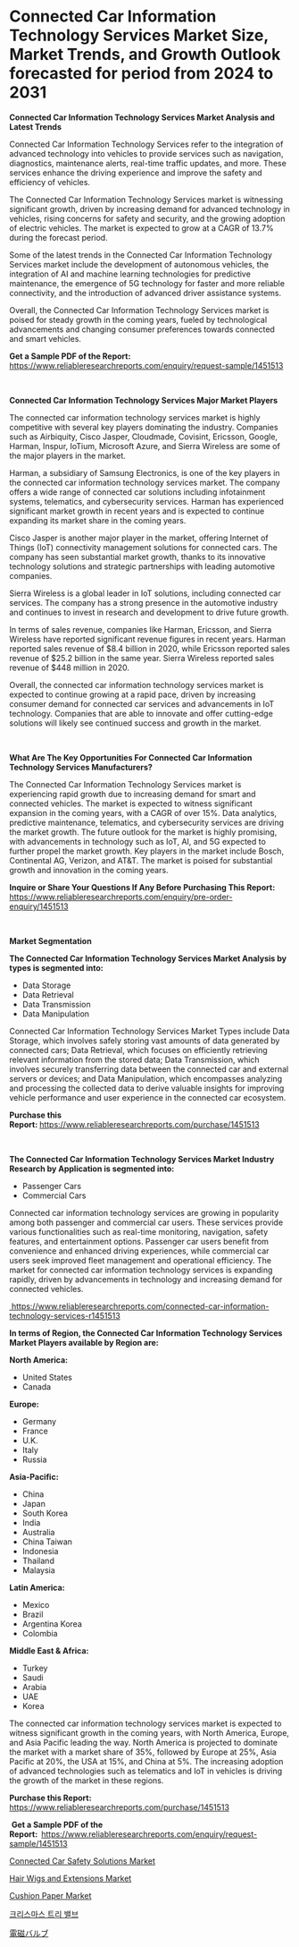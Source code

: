<p><h1>Connected Car Information Technology Services Market Size, Market Trends, and Growth Outlook forecasted for period from 2024 to 2031</h1></p><p><strong>Connected Car Information Technology Services Market Analysis and Latest Trends</strong></p>
<p><p>Connected Car Information Technology Services refer to the integration of advanced technology into vehicles to provide services such as navigation, diagnostics, maintenance alerts, real-time traffic updates, and more. These services enhance the driving experience and improve the safety and efficiency of vehicles.</p><p>The Connected Car Information Technology Services market is witnessing significant growth, driven by increasing demand for advanced technology in vehicles, rising concerns for safety and security, and the growing adoption of electric vehicles. The market is expected to grow at a CAGR of 13.7% during the forecast period.</p><p>Some of the latest trends in the Connected Car Information Technology Services market include the development of autonomous vehicles, the integration of AI and machine learning technologies for predictive maintenance, the emergence of 5G technology for faster and more reliable connectivity, and the introduction of advanced driver assistance systems.</p><p>Overall, the Connected Car Information Technology Services market is poised for steady growth in the coming years, fueled by technological advancements and changing consumer preferences towards connected and smart vehicles.</p></p>
<p><strong>Get a Sample PDF of the Report:&nbsp;</strong> <a href="https://www.reliableresearchreports.com/enquiry/request-sample/1451513">https://www.reliableresearchreports.com/enquiry/request-sample/1451513</a></p>
<p>&nbsp;</p>
<p><strong>Connected Car Information Technology Services Major Market Players</strong></p>
<p><p>The connected car information technology services market is highly competitive with several key players dominating the industry. Companies such as Airbiquity, Cisco Jasper, Cloudmade, Covisint, Ericsson, Google, Harman, Inspur, IoTium, Microsoft Azure, and Sierra Wireless are some of the major players in the market.</p><p>Harman, a subsidiary of Samsung Electronics, is one of the key players in the connected car information technology services market. The company offers a wide range of connected car solutions including infotainment systems, telematics, and cybersecurity services. Harman has experienced significant market growth in recent years and is expected to continue expanding its market share in the coming years.</p><p>Cisco Jasper is another major player in the market, offering Internet of Things (IoT) connectivity management solutions for connected cars. The company has seen substantial market growth, thanks to its innovative technology solutions and strategic partnerships with leading automotive companies.</p><p>Sierra Wireless is a global leader in IoT solutions, including connected car services. The company has a strong presence in the automotive industry and continues to invest in research and development to drive future growth.</p><p>In terms of sales revenue, companies like Harman, Ericsson, and Sierra Wireless have reported significant revenue figures in recent years. Harman reported sales revenue of $8.4 billion in 2020, while Ericsson reported sales revenue of $25.2 billion in the same year. Sierra Wireless reported sales revenue of $448 million in 2020.</p><p>Overall, the connected car information technology services market is expected to continue growing at a rapid pace, driven by increasing consumer demand for connected car services and advancements in IoT technology. Companies that are able to innovate and offer cutting-edge solutions will likely see continued success and growth in the market.</p></p>
<p>&nbsp;</p>
<p><strong>What Are The Key Opportunities For Connected Car Information Technology Services Manufacturers?</strong></p>
<p><p>The Connected Car Information Technology Services market is experiencing rapid growth due to increasing demand for smart and connected vehicles. The market is expected to witness significant expansion in the coming years, with a CAGR of over 15%. Data analytics, predictive maintenance, telematics, and cybersecurity services are driving the market growth. The future outlook for the market is highly promising, with advancements in technology such as IoT, AI, and 5G expected to further propel the market growth. Key players in the market include Bosch, Continental AG, Verizon, and AT&T. The market is poised for substantial growth and innovation in the coming years.</p></p>
<p><strong>Inquire or Share Your Questions If Any Before Purchasing This Report:</strong> <a href="https://www.reliableresearchreports.com/enquiry/pre-order-enquiry/1451513">https://www.reliableresearchreports.com/enquiry/pre-order-enquiry/1451513</a></p>
<p>&nbsp;</p>
<p><strong>Market Segmentation</strong></p>
<p><strong>The Connected Car Information Technology Services Market Analysis by types is segmented into:</strong></p>
<p><ul><li>Data Storage</li><li>Data Retrieval</li><li>Data Transmission</li><li>Data Manipulation</li></ul></p>
<p><p>Connected Car Information Technology Services Market Types include Data Storage, which involves safely storing vast amounts of data generated by connected cars; Data Retrieval, which focuses on efficiently retrieving relevant information from the stored data; Data Transmission, which involves securely transferring data between the connected car and external servers or devices; and Data Manipulation, which encompasses analyzing and processing the collected data to derive valuable insights for improving vehicle performance and user experience in the connected car ecosystem.</p></p>
<p><strong>Purchase this Report:&nbsp;</strong><a href="https://www.reliableresearchreports.com/purchase/1451513">https://www.reliableresearchreports.com/purchase/1451513</a></p>
<p>&nbsp;</p>
<p><strong>The Connected Car Information Technology Services Market Industry Research by Application is segmented into:</strong></p>
<p><ul><li>Passenger Cars</li><li>Commercial Cars</li></ul></p>
<p><p>Connected car information technology services are growing in popularity among both passenger and commercial car users. These services provide various functionalities such as real-time monitoring, navigation, safety features, and entertainment options. Passenger car users benefit from convenience and enhanced driving experiences, while commercial car users seek improved fleet management and operational efficiency. The market for connected car information technology services is expanding rapidly, driven by advancements in technology and increasing demand for connected vehicles.</p></p>
<p><a href="https://www.reliableresearchreports.com/connected-car-information-technology-services-r1451513">&nbsp;https://www.reliableresearchreports.com/connected-car-information-technology-services-r1451513</a></p>
<p><strong>In terms of Region, the Connected Car Information Technology Services Market Players available by Region are:</strong></p>
<p>
    <p> <strong> North America: </strong>
        <ul>
            <li>United States</li>
            <li>Canada</li>
        </ul>
        </p> 
    <p> <strong> Europe: </strong>
        <ul>
            <li>Germany</li>
            <li>France</li>
            <li>U.K.</li>
            <li>Italy</li>
            <li>Russia</li>
        </ul>
        </p> 
    <p> <strong> Asia-Pacific: </strong>
        <ul>
            <li>China</li>
            <li>Japan</li>
            <li>South Korea</li>
            <li>India</li>
            <li>Australia</li>
            <li>China Taiwan</li>
            <li>Indonesia</li>
            <li>Thailand</li>
            <li>Malaysia</li>
        </ul>
        </p> 
    <p> <strong> Latin America: </strong>
        <ul>
            <li>Mexico</li>
            <li>Brazil</li>
            <li>Argentina Korea</li>
            <li>Colombia</li>
        </ul>
        </p> 
    <p> <strong> Middle East & Africa: </strong>
        <ul>
            <li>Turkey</li>
            <li>Saudi</li>
            <li>Arabia</li>
            <li>UAE</li>
            <li>Korea</li>
        </ul>
    </p>
    </p>
<p><p>The connected car information technology services market is expected to witness significant growth in the coming years, with North America, Europe, and Asia Pacific leading the way. North America is projected to dominate the market with a market share of 35%, followed by Europe at 25%, Asia Pacific at 20%, the USA at 15%, and China at 5%. The increasing adoption of advanced technologies such as telematics and IoT in vehicles is driving the growth of the market in these regions.</p></p>
<p><strong>Purchase this Report: </strong><a href="https://www.reliableresearchreports.com/purchase/1451513">https://www.reliableresearchreports.com/purchase/1451513</a></p>
<p>&nbsp;<strong>Get a Sample PDF of the Report:&nbsp;&nbsp;</strong><a href="https://www.reliableresearchreports.com/enquiry/request-sample/1451513">https://www.reliableresearchreports.com/enquiry/request-sample/1451513</a></p>
<p><strong></strong></p>
<p><p><a href="https://github.com/nicholepatriciadoylenwnrjr0/Market-Research-Report-List-2/blob/main/connected-car-safety-solutions-market.md">Connected Car Safety Solutions Market</a></p><p><a href="https://issuu.com/reportprime-2/docs/hair-wigs-and-extensions-market-size-2030.pptx">Hair Wigs and Extensions Market</a></p><p><a href="https://www.linkedin.com/pulse/cushion-paper-market-size-cagr-trends-2024-2030-foresight-insight-gum1f?trackingId=7XGdAB6SfeqQI1VkzpwM%2FQ%3D%3D">Cushion Paper Market</a></p><p><a href="https://github.com/shade463/Market-Research-Report-List-1/blob/main/463482061449.md">크리스마스 트리 밸브</a></p><p><a href="https://github.com/CieloStamm/Market-Research-Report-List-1/blob/main/238769162088.md">電磁バルブ</a></p></p>